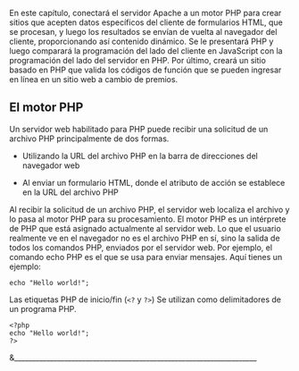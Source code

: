 
En este capítulo, conectará el servidor Apache a un motor PHP para 
crear sitios que acepten datos específicos del cliente de formularios 
HTML, que se procesan, y luego los resultados se envían de vuelta 
al navegador del cliente, proporcionando así contenido dinámico. Se 
le presentará PHP y luego comparará la programación del lado del cliente 
en JavaScript con la programación del lado del servidor en PHP. Por 
último, creará un sitio basado en PHP que valida los códigos de función 
que se pueden ingresar en línea en un sitio web a cambio de premios.


## El motor PHP

Un servidor web habilitado para PHP puede recibir una solicitud de un 
archivo PHP principalmente de dos formas.

- Utilizando la URL del archivo PHP en la barra de direcciones del 
navegador web

- Al enviar un formulario HTML, donde el atributo de acción se establece 
en la URL del archivo PHP

Al recibir la solicitud de un archivo PHP, el servidor web localiza el 
archivo y lo pasa al motor PHP para su procesamiento. El motor PHP es 
un intérprete de PHP que está asignado actualmente al servidor web. Lo 
que el usuario realmente ve en el navegador no es el archivo PHP en sí, 
sino la salida de todos los comandos PHP, enviados por el servidor web. 
Por ejemplo, el comando echo PHP es el que se usa para enviar mensajes. 
Aquí tienes un ejemplo:

```
echo "Hello world!";
```

Las etiquetas PHP de inicio/fin (`<?` y `?>`) Se utilizan como delimitadores 
de un programa PHP.


```
<?php
echo "Hello world!";
?>
```

&____________________________________________________________________
